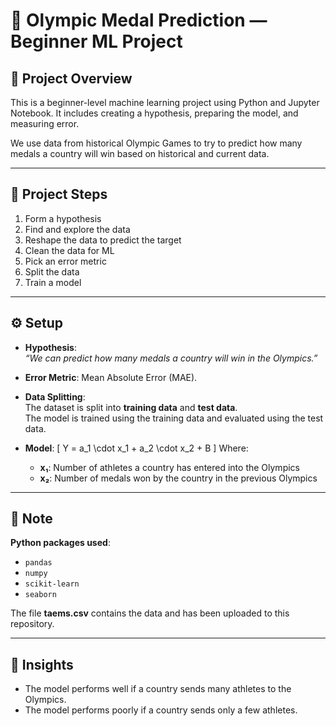 # 🏅 Olympic Medal Prediction — Beginner ML Project

## 📌 Project Overview

This is a beginner-level machine learning project using Python and Jupyter Notebook. It includes creating a hypothesis, preparing the model, and measuring error.

We use data from historical Olympic Games to try to predict how many medals a country will win based on historical and current data.

---

## 🚀 Project Steps

1. Form a hypothesis  
2. Find and explore the data  
3. Reshape the data to predict the target  
4. Clean the data for ML  
5. Pick an error metric  
6. Split the data  
7. Train a model  

---

## ⚙️ Setup

- **Hypothesis**:  
  *“We can predict how many medals a country will win in the Olympics.”*

- **Error Metric**: Mean Absolute Error (MAE).

- **Data Splitting**:  
  The dataset is split into **training data** and **test data**.  
  The model is trained using the training data and evaluated using the test data.

- **Model**:
   \[
     Y = a_1 \cdot x_1 + a_2 \cdot x_2 + B
   \]
  Where:  
  - **x₁**: Number of athletes a country has entered into the Olympics  
  - **x₂**: Number of medals won by the country in the previous Olympics  

---

## 📝 Note

**Python packages used**:
- `pandas`
- `numpy`
- `scikit-learn`
- `seaborn`

The file **taems.csv** contains the data and has been uploaded to this repository.

---

## 🔎 Insights

- The model performs well if a country sends many athletes to the Olympics.
- The model performs poorly if a country sends only a few athletes.

